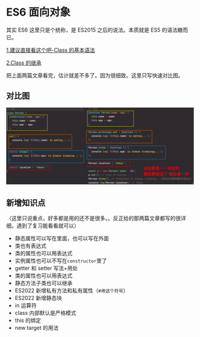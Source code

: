 # ES6 面向对象

其实 ES6 这里只是个统称，是 ES2015 之后的说法。本质就是 ES5 的语法糖而已。

[1.建议直接看这个吧-Class 的基本语法](https://es6.ruanyifeng.com/#docs/class)

[2.Class 的继承](https://es6.ruanyifeng.com/#docs/class-extends)

把上面两篇文章看完，估计就差不多了。因为很细致。这里只写快速对比图。

## 对比图

![image-20230124234752970](https://raw.githubusercontent.com/chihokyo/image_host/develop/image-20230124234752970.png)

## 新增知识点

（这里只说重点，好多都是用的还不是很多。。反正给的那两篇文章都写的很详细。遇到了复习能看看就可以）

- 静态属性可以写在里面，也可以写在外面
- 类也有表达式
- 类的属性也可以用表达式
- 实例属性也可以不写在`constructor`里了
- getter 和 setter 写法+用处
- 类的属性也可以用表达式
- 静态方法子类也可以继承
- ES2022 新增私有方法和私有属性（`#用这个符号`）
- ES2022 新增静态块
- in 运算符
- class 内部默认是严格模式
- this 的绑定
- new target 的用法
